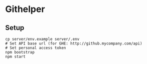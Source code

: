 # Githelper

## Setup

```
cp server/env.example server/.env
# Set API base url (for GHE: http://github.mycompany.com/api)
# Set personal access token
npm bootstrap
npm start
```
